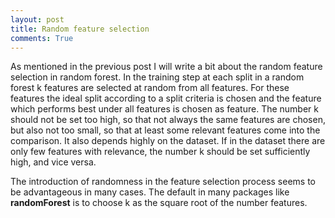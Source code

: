 ```yaml
---
layout: post
title: Random feature selection
comments: True
---
```


As mentioned in the previous post I will write a bit about the random feature selection in random forest. In the training step 
at each split in a random forest k features are selected at random from all features. For these features the ideal split 
according to a split criteria is chosen and the feature which performs best under all features is chosen as feature. 
The number k should not be set too high, so that not always the same features are chosen, but also not too small, so that at 
least some relevant features come into the comparison. It also depends highly on the dataset. If in the dataset there are only 
few features with relevance, the number k should be set sufficiently high, and vice versa.

The introduction of randomness in the feature selection process seems to be advantageous in many cases. The default in 
many packages like **randomForest** is to choose k as the square root of the number features. 
